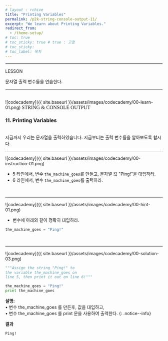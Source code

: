 ```yaml
---
# layout : rchive
title: "Printing Variables"
permalink: /p2k-string-console-output-11/
excerpt: "We learn about Printing Variables."
redirect_from:
  - /theme-setup/
# toc: true
# toc_sticky: true # true : 고정
# toc_sticky: 
# toc_label: 목차
---
```

    
    
<hr style="border: solid 1px #dddddd ;">    
LESSON    

문자열 출력 변수들을 연습한다.    
     
<hr style="border: solid 1px #dddddd ;">    
<br>
![codecademy]({{ site.baseurl }}/assets/images/codecademy/00-learn-01.png)    
<font size="3"  face="돋움">STRING & CONSOLE OUTPUT</font> 

### 11. Printing Variables    
<br>
지금까지 우리는 문자열을 출력하였습니다. 지금부터는 출력 변수들을 알아보도록 합시다.    


<br>
<hr/>


![codecademy]({{ site.baseurl }}/assets/images/codecademy/00-instruction-01.png)    

* 5 라인에서, 변수 `the_machine_goes`를 만들고, 문자열 값 "Ping!"을 대입하라.     
* 6 라인에서, 변수 `the_machine_goes`를 출력하라.    

<br>
<hr/>


![codecademy]({{ site.baseurl }}/assets/images/codecademy/00-hint-01.png)    

* 변수에 아래와 같이 정확히 대입하라.     

```python
the_machine_goes = "Ping!"
```
<br>
<hr/>


![codecademy]({{ site.baseurl }}/assets/images/codecademy/00-solution-03.png)    


```python
"""Assign the string "Ping!" to
the variable the_machine_goes on
line 5, then print it out on line 6!"""

the_machine_goes = "Ping!"
print the_machine_goes
```

**설명:**     
• 변수 the_machine_goes 를 만든후, 값을 대입하고,    
• 변수 the_machine_goes 를 print 문을 사용하여 출력한다.
{: .notice--info}


**결과**
```
Ping!
```    